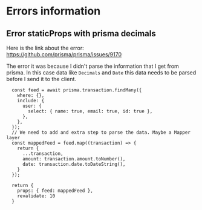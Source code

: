 # Errors information

## Error staticProps with prisma decimals

Here is the link about the error: https://github.com/prisma/prisma/issues/9170

The error it was because I didn't parse the information that I get from prisma. In this case data like `Decimals` and `Date` this data needs to be parsed before I send it to the client.

```tsx
  const feed = await prisma.transaction.findMany({
    where: {},
    include: {
      user: {
        select: { name: true, email: true, id: true },
      },
    },
  });
  // We need to add and extra step to parse the data. Maybe a Mapper layer   
  const mappedFeed = feed.map((transaction) => {
    return {
      ...transaction,
      amount: transaction.amount.toNumber(),
      date: transaction.date.toDateString(),
    }
  });

  return { 
    props: { feed: mappedFeed }, 
    revalidate: 10 
  }

```